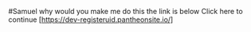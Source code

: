 #Samuel why would you make me do this the link is below
Click here to continue [https://dev-registeruid.pantheonsite.io/]
